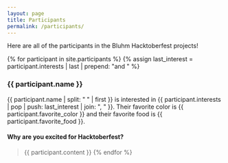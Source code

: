 ```yaml
---
layout: page
title: Participants
permalink: /participants/
---
```


Here are all of the participants in the Bluhm Hacktoberfest projects!

{% for participant in site.participants %}
{% assign last_interest = participant.interests | last | prepend: "and " %}
### {{ participant.name }}

{{ participant.name | split: " " | first }}
is interested in {{ participant.interests | pop | push: last_interest | join: ", " }}.
Their favorite color is {{ participant.favorite_color }}
and their favorite food is {{ participant.favorite_food }}.

#### Why are you excited for Hacktoberfest?
> {{ participant.content }}
{% endfor %}
